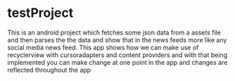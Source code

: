 # testProject
This is an android project which fetches some json data from a assets file and then parses the the data
and show that in the news feeds more like any social media news feed.
This app shows how we can make use of recyclerview with cursoradapters and content providers and with that being implemented
you can make change at one point in the app and changes are reflected throughout the app
